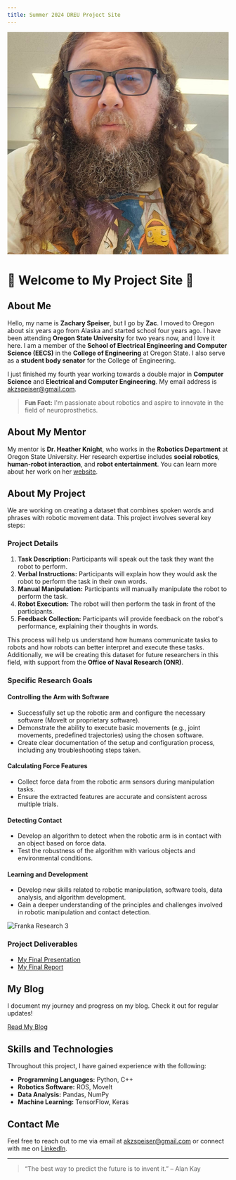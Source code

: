 ```yaml
---
title: Summer 2024 DREU Project Site
---
```



![Picture of me](images/me.jpg)

# 🌟 Welcome to My Project Site 🌟

## About Me

Hello, my name is **Zachary Speiser**, but I go by **Zac**. I moved to Oregon about six years ago from Alaska and started school four years ago. I have been attending **Oregon State University** for two years now, and I love it here. I am a member of the **School of Electrical Engineering and Computer Science (EECS)** in the **College of Engineering** at Oregon State. I also serve as a **student body senator** for the College of Engineering.

I just finished my fourth year working towards a double major in **Computer Science** and **Electrical and Computer Engineering**. My email address is [akzspeiser@gmail.com](mailto:akzspeiser@gmail.com).

> **Fun Fact:** I'm passionate about robotics and aspire to innovate in the field of neuroprosthetics.

## About My Mentor

My mentor is **Dr. Heather Knight**, who works in the **Robotics Department** at Oregon State University. Her research expertise includes **social robotics**, **human-robot interaction**, and **robot entertainment**. You can learn more about her work on her [website](https://engineering.oregonstate.edu/people/heather-knight).

## About My Project

We are working on creating a dataset that combines spoken words and phrases with robotic movement data. This project involves several key steps:

### Project Details

1. **Task Description:** Participants will speak out the task they want the robot to perform.
2. **Verbal Instructions:** Participants will explain how they would ask the robot to perform the task in their own words.
3. **Manual Manipulation:** Participants will manually manipulate the robot to perform the task.
4. **Robot Execution:** The robot will then perform the task in front of the participants.
5. **Feedback Collection:** Participants will provide feedback on the robot's performance, explaining their thoughts in words.

This process will help us understand how humans communicate tasks to robots and how robots can better interpret and execute these tasks. Additionally, we will be creating this dataset for future researchers in this field, with support from the **Office of Naval Research (ONR)**.

### Specific Research Goals

#### Controlling the Arm with Software
- Successfully set up the robotic arm and configure the necessary software (MoveIt or proprietary software).
- Demonstrate the ability to execute basic movements (e.g., joint movements, predefined trajectories) using the chosen software.
- Create clear documentation of the setup and configuration process, including any troubleshooting steps taken.

#### Calculating Force Features
- Collect force data from the robotic arm sensors during manipulation tasks.
- Ensure the extracted features are accurate and consistent across multiple trials.

#### Detecting Contact
- Develop an algorithm to detect when the robotic arm is in contact with an object based on force data.
- Test the robustness of the algorithm with various objects and environmental conditions.

#### Learning and Development
- Develop new skills related to robotic manipulation, software tools, data analysis, and algorithm development.
- Gain a deeper understanding of the principles and challenges involved in robotic manipulation and contact detection.

![Franka Research 3](https://store.clearpathrobotics.com/cdn/shop/products/FR3_image3_598x597.png?v=1663341441)

### Project Deliverables

- [My Final Presentation](files/finalpresentation.pdf)
- [My Final Report](files/finalreport.pdf)

## My Blog

I document my journey and progress on my blog. Check it out for regular updates!

[Read My Blog](blog.html)

## Skills and Technologies

Throughout this project, I have gained experience with the following:

- **Programming Languages:** Python, C++
- **Robotics Software:** ROS, MoveIt
- **Data Analysis:** Pandas, NumPy
- **Machine Learning:** TensorFlow, Keras

## Contact Me

Feel free to reach out to me via email at [akzspeiser@gmail.com](mailto:akzspeiser@gmail.com) or connect with me on [LinkedIn](https://www.linkedin.com/in/zachary-speiser).

---

> “The best way to predict the future is to invent it.” – Alan Kay
